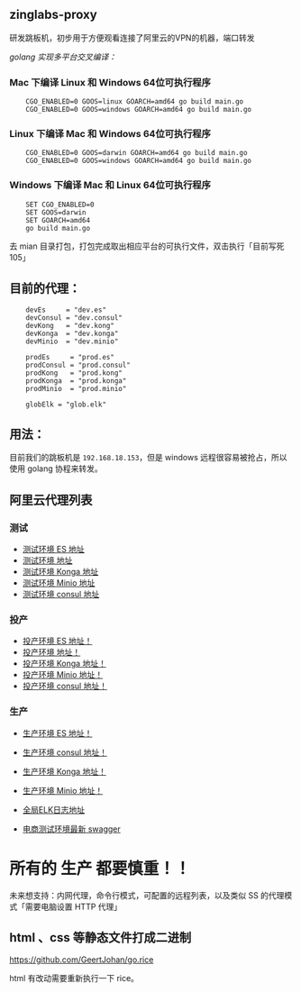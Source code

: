## zinglabs-proxy

 研发跳板机，初步用于方便观看连接了阿里云的VPN的机器，端口转发
 
*golang 实现多平台交叉编译：*

### Mac 下编译 Linux 和 Windows 64位可执行程序

```shell
    CGO_ENABLED=0 GOOS=linux GOARCH=amd64 go build main.go
    CGO_ENABLED=0 GOOS=windows GOARCH=amd64 go build main.go
```
  
### Linux 下编译 Mac 和 Windows 64位可执行程序

```shell
    CGO_ENABLED=0 GOOS=darwin GOARCH=amd64 go build main.go
    CGO_ENABLED=0 GOOS=windows GOARCH=amd64 go build main.go
```

### Windows 下编译 Mac 和 Linux 64位可执行程序

```shell
    SET CGO_ENABLED=0
    SET GOOS=darwin
    SET GOARCH=amd64
    go build main.go
```

去 mian 目录打包，打包完成取出相应平台的可执行文件，双击执行「目前写死 105」

## 目前的代理：

```
    devEs     = "dev.es"
	devConsul = "dev.consul"
	devKong   = "dev.kong"
	devKonga  = "dev.konga"
	devMinio  = "dev.minio"

	prodEs     = "prod.es"
	prodConsul = "prod.consul"
	prodKong   = "prod.kong"
	prodKonga  = "prod.konga"
	prodMinio  = "prod.minio"

	globElk = "glob.elk"
```


## 用法：

 目前我们的跳板机是 `192.168.18.153`，但是 windows 远程很容易被抢占，所以使用 golang 协程来转发。
 
## 阿里云代理列表


### 测试

- [测试环境 ES 地址](http://192.168.18.153/dev.es)
- [测试环境 地址](http://192.168.18.153/dev.consul)
- [测试环境 Konga 地址](http://192.168.18.153/dev.konga)
- [测试环境 Minio 地址](http://192.168.18.153/dev.minio)
- [测试环境 consul 地址](http://192.168.18.153/dev.consul)

### 投产

- [投产环境 ES 地址！](http://192.168.18.153/pre.es)
- [投产环境 地址！](http://192.168.18.153/pre.consul)
- [投产环境 Konga 地址！](http://192.168.18.153/pre.konga)
- [投产环境 Minio 地址！](http://192.168.18.153/pre.minio)
- [投产环境 consul 地址！](http://192.168.18.153/pre.consul)

### 生产

- [生产环境 ES 地址！](http://192.168.18.153/prod.es)
- [生产环境 consul 地址！](http://192.168.18.153/prod.consul)
- [生产环境 Konga 地址！](http://192.168.18.153/prod.konga)
- [生产环境 Minio 地址！](http://192.168.18.153/prod.minio)



- [全局ELK日志地址](http://192.168.18.153:5601/app/kibana#/home?_g=())

- [电商测试环境最新 swagger](http://192.168.18.153/swagger.mall)
# 所有的 生产 都要慎重！！ 

未来想支持：内网代理，命令行模式，可配置的远程列表，以及类似 SS 的代理模式「需要电脑设置 HTTP 代理」

## html 、css 等静态文件打成二进制

https://github.com/GeertJohan/go.rice

html 有改动需要重新执行一下 rice。


